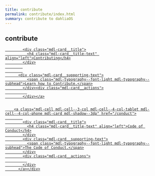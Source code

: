 ```yaml
---
title: contribute
permalink: contribute/index.html
summary: contribute to dahliaOS
---
```

## contribute

<div class="dahliaOS-card-container mdl-grid">
          <a class="mdl-cell mdl-cell--3-col mdl-cell--4-col-tablet mdl-cell--4-col-phone mdl-card mdl-shadow--3dp" href="/contributing">
            
            <div class="mdl-card__title">
              <h4 class="mdl-card__title-text" align="left">Contributing</h4>
            </div>
            
            
          <div class="mdl-card__supporting-text">
              <span class="mdl-typography--font-light mdl-typography--subhead">Learn how to Contribute.</span>
            </div><div class="mdl-card__actions">
              
            </div></a>


        <a class="mdl-cell mdl-cell--3-col mdl-cell--4-col-tablet mdl-cell--4-col-phone mdl-card mdl-shadow--3dp" href="/conduct">
            
            <div class="mdl-card__title">
              <h4 class="mdl-card__title-text" align="left">Code of Conduct</h4>
            </div>
            <div class="mdl-card__supporting-text">
              <span class="mdl-typography--font-light mdl-typography--subhead">The Code of Conduct.</span>
            </div>
            <div class="mdl-card__actions">
              
            </div>
          </a></div>